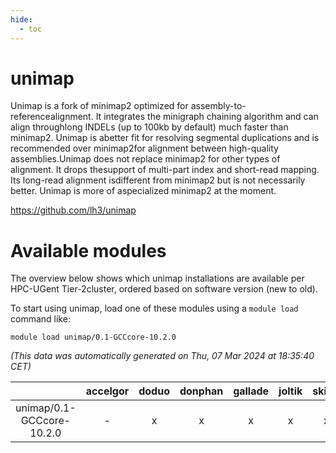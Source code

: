 ```yaml
---
hide:
  - toc
---
```


unimap
======


Unimap is a fork of minimap2 optimized for assembly-to-referencealignment. It integrates the minigraph chaining algorithm and can align throughlong INDELs (up to 100kb by default) much faster than minimap2. Unimap is abetter fit for resolving segmental duplications and is recommended over minimap2for alignment between high-quality assemblies.Unimap does not replace minimap2 for other types of alignment. It drops thesupport of multi-part index and short-read mapping. Its long-read alignment isdifferent from minimap2 but is not necessarily better. Unimap is more of aspecialized minimap2 at the moment.

https://github.com/lh3/unimap
# Available modules


The overview below shows which unimap installations are available per HPC-UGent Tier-2cluster, ordered based on software version (new to old).

To start using unimap, load one of these modules using a `module load` command like:

```shell
module load unimap/0.1-GCCcore-10.2.0
```

*(This data was automatically generated on Thu, 07 Mar 2024 at 18:35:40 CET)*  

| |accelgor|doduo|donphan|gallade|joltik|skitty|
| :---: | :---: | :---: | :---: | :---: | :---: | :---: |
|unimap/0.1-GCCcore-10.2.0|-|x|x|x|x|x|
